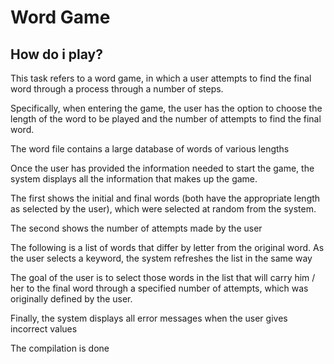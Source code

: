 # Word Game

## How do i play?
This task refers to a word game, in which a user attempts to find the final word through a process through a number of steps.

Specifically, when entering the game, the user has the option to choose the length of the word to be played and the number of attempts to find the final word.

The word file contains a large database of words of various lengths

Once the user has provided the information needed to start the game, the system displays all the information that makes up the game.

The first shows the initial and final words (both have the appropriate length as selected by the user), which were selected at random from the system.

The second shows the number of attempts made by the user

The following is a list of words that differ by letter from the original word. As the user selects a keyword, the system refreshes the list in the same way

The goal of the user is to select those words in the list that will carry him / her to the final word through a specified number of attempts, which was originally defined by the user.

Finally, the system displays all error messages when the user gives incorrect values

The compilation is done
